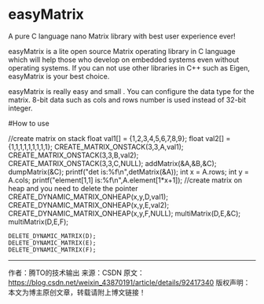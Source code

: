 # easyMatrix
A pure C language nano Matrix library with best user experience ever!

easyMatrix is a lite open source Matrix operating library in C language which will help those who develop on embedded systems even without operating systems.
If you can not use other libraries in C++ such as Eigen, easyMatrix is your best choice.

easyMatrix is really easy and small . You can configure the data type for the matrix. 
8-bit data such as cols and rows number is used instead of 32-bit integer.

#How to use

//create matrix on stack
 	float val1[] = {1,2,3,4,5,6,7,8,9};
	float val2[] = {1,1,1,1,1,1,1,1,1};
	CREATE_MATRIX_ONSTACK(3,3,A,val1);
	CREATE_MATRIX_ONSTACK(3,3,B,val2);
	CREATE_MATRIX_ONSTACK(3,3,C,NULL);
	addMatrix(&A,&B,&C);
	dumpMatrix(&C);
    printf("det is:%f\n",detMatrix(&A));
	int x = A.rows;
	int y = A.cols;
	printf("element[1,1] is:%f\n",A.element[1*x+1]);
	//create matrix on heap and you need to delete the pointer
	CREATE_DYNAMIC_MATRIX_ONHEAP(x,y,D,val1);
	CREATE_DYNAMIC_MATRIX_ONHEAP(x,y,E,val2);
	CREATE_DYNAMIC_MATRIX_ONHEAP(x,y,F,NULL);
	multiMatrix(D,E,&C);
	multiMatrix(D,E,F);

	DELETE_DYNAMIC_MATRIX(D);
	DELETE_DYNAMIC_MATRIX(E);
	DELETE_DYNAMIC_MATRIX(F);
--------------------- 
作者：腾TO的技术输出 
来源：CSDN 
原文：https://blog.csdn.net/weixin_43870191/article/details/92417340 
版权声明：本文为博主原创文章，转载请附上博文链接！
